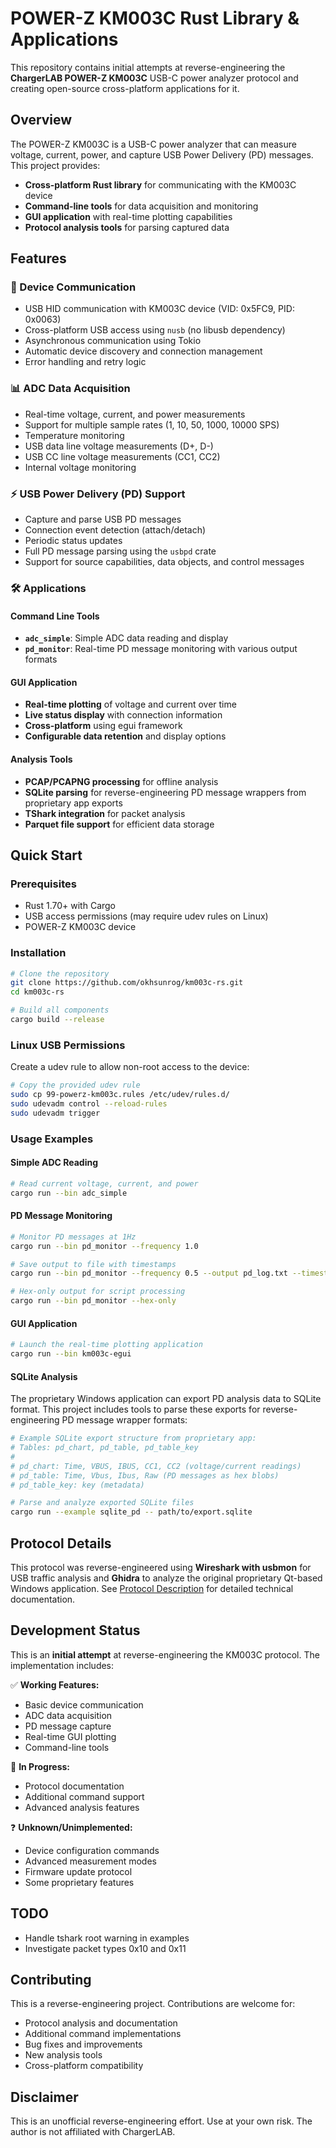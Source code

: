 # POWER-Z KM003C Rust Library & Applications

This repository contains initial attempts at reverse-engineering the **ChargerLAB POWER-Z KM003C** USB-C power analyzer protocol and creating open-source cross-platform applications for it.

## Overview

The POWER-Z KM003C is a USB-C power analyzer that can measure voltage, current, power, and capture USB Power Delivery (PD) messages. This project provides:

- **Cross-platform Rust library** for communicating with the KM003C device
- **Command-line tools** for data acquisition and monitoring
- **GUI application** with real-time plotting capabilities
- **Protocol analysis tools** for parsing captured data

## Features

### 🔌 Device Communication
- USB HID communication with KM003C device (VID: 0x5FC9, PID: 0x0063)
- Cross-platform USB access using `nusb` (no libusb dependency)
- Asynchronous communication using Tokio
- Automatic device discovery and connection management
- Error handling and retry logic

### 📊 ADC Data Acquisition
- Real-time voltage, current, and power measurements
- Support for multiple sample rates (1, 10, 50, 1000, 10000 SPS)
- Temperature monitoring
- USB data line voltage measurements (D+, D-)
- USB CC line voltage measurements (CC1, CC2)
- Internal voltage monitoring

### ⚡ USB Power Delivery (PD) Support
- Capture and parse USB PD messages
- Connection event detection (attach/detach)
- Periodic status updates
- Full PD message parsing using the `usbpd` crate
- Support for source capabilities, data objects, and control messages

### 🛠️ Applications

#### Command Line Tools
- **`adc_simple`**: Simple ADC data reading and display
- **`pd_monitor`**: Real-time PD message monitoring with various output formats

#### GUI Application
- **Real-time plotting** of voltage and current over time
- **Live status display** with connection information
- **Cross-platform** using egui framework
- **Configurable data retention** and display options

#### Analysis Tools
- **PCAP/PCAPNG processing** for offline analysis
- **SQLite parsing** for reverse-engineering PD message wrappers from proprietary app exports
- **TShark integration** for packet analysis
- **Parquet file support** for efficient data storage



## Quick Start

### Prerequisites

- Rust 1.70+ with Cargo
- USB access permissions (may require udev rules on Linux)
- POWER-Z KM003C device

### Installation

```bash
# Clone the repository
git clone https://github.com/okhsunrog/km003c-rs.git
cd km003c-rs

# Build all components
cargo build --release
```

### Linux USB Permissions

Create a udev rule to allow non-root access to the device:

```bash
# Copy the provided udev rule
sudo cp 99-powerz-km003c.rules /etc/udev/rules.d/
sudo udevadm control --reload-rules
sudo udevadm trigger
```

### Usage Examples

#### Simple ADC Reading
```bash
# Read current voltage, current, and power
cargo run --bin adc_simple
```

#### PD Message Monitoring
```bash
# Monitor PD messages at 1Hz
cargo run --bin pd_monitor --frequency 1.0

# Save output to file with timestamps
cargo run --bin pd_monitor --frequency 0.5 --output pd_log.txt --timestamp

# Hex-only output for script processing
cargo run --bin pd_monitor --hex-only
```

#### GUI Application
```bash
# Launch the real-time plotting application
cargo run --bin km003c-egui
```

#### SQLite Analysis
The proprietary Windows application can export PD analysis data to SQLite format. This project includes tools to parse these exports for reverse-engineering PD message wrapper formats:

```bash
# Example SQLite export structure from proprietary app:
# Tables: pd_chart, pd_table, pd_table_key
# 
# pd_chart: Time, VBUS, IBUS, CC1, CC2 (voltage/current readings)
# pd_table: Time, Vbus, Ibus, Raw (PD messages as hex blobs)
# pd_table_key: key (metadata)

# Parse and analyze exported SQLite files
cargo run --example sqlite_pd -- path/to/export.sqlite
```

## Protocol Details

This protocol was reverse-engineered using **Wireshark with usbmon** for USB traffic analysis and **Ghidra** to analyze the original proprietary Qt-based Windows application. See [Protocol Description](docs/protocol.md) for detailed technical documentation.

## Development Status

This is an **initial attempt** at reverse-engineering the KM003C protocol. The implementation includes:

✅ **Working Features:**
- Basic device communication
- ADC data acquisition
- PD message capture
- Real-time GUI plotting
- Command-line tools

🔄 **In Progress:**
- Protocol documentation
- Additional command support
- Advanced analysis features

❓ **Unknown/Unimplemented:**
- Device configuration commands
- Advanced measurement modes
- Firmware update protocol
- Some proprietary features
## TODO
- Handle tshark root warning in examples
- Investigate packet types 0x10 and 0x11


## Contributing

This is a reverse-engineering project. Contributions are welcome for:

- Protocol analysis and documentation
- Additional command implementations
- Bug fixes and improvements
- New analysis tools
- Cross-platform compatibility

## Disclaimer

This is an unofficial reverse-engineering effort. Use at your own risk. The author is not affiliated with ChargerLAB. 